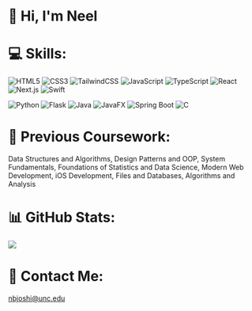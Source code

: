# 👋 Hi, I'm Neel

# 💻 Skills:
![HTML5](https://img.shields.io/badge/html5-%23E34F26.svg?style=for-the-badge&logo=html5&logoColor=white) 
![CSS3](https://img.shields.io/badge/css3-%231572B6.svg?style=for-the-badge&logo=css3&logoColor=white) 
![TailwindCSS](https://img.shields.io/badge/tailwindcss-%231572B6.svg?style=for-the-badge&logo=tailwindcss&logoColor=white) 
![JavaScript](https://img.shields.io/badge/javascript-%23323330.svg?style=for-the-badge&logo=javascript&logoColor=%23F7DF1E) 
![TypeScript](https://img.shields.io/badge/typescript-%23323330.svg?style=for-the-badge&logo=typescript&logoColor=white) 
![React](https://img.shields.io/badge/react-%23323330.svg?style=for-the-badge&logo=react&logoColor=%2361DAFB)
![Next.js](https://img.shields.io/badge/next.js-%23323330.svg?style=for-the-badge&logo=next.js&logoColor=white) 
![Swift](https://img.shields.io/badge/swift-%23E34F26.svg?style=for-the-badge&logo=swift&logoColor=white) 

![Python](https://img.shields.io/badge/python-3670A0?style=for-the-badge&logo=python&logoColor=ffdd54) 
![Flask](https://img.shields.io/badge/Flask-%2300599C.svg?style=for-the-badge&logo=Flask&logoColor=white)
![Java](https://img.shields.io/badge/java-%23ED8B00.svg?style=for-the-badge&logo=openjdk&logoColor=white) 
![JavaFX](https://img.shields.io/badge/javafx-%23FF0000.svg?style=for-the-badge&logo=javafx&logoColor=white) 
![Spring Boot](https://img.shields.io/badge/springboot-%B9FF66.svg?style=for-the-badge&logo=springboot&logoColor=white) 
![C](https://img.shields.io/badge/c-%2300599C.svg?style=for-the-badge&logo=c&logoColor=white)

# 📝 Previous Coursework:
Data Structures and Algorithms,
Design Patterns and OOP,
System Fundamentals,
Foundations of Statistics and Data Science,
Modern Web Development,
iOS Development,
Files and Databases,
Algorithms and Analysis

# 📊 GitHub Stats:
![](https://github-readme-stats.vercel.app/api/top-langs/?username=nbjoshi&theme=tokyonight&hide_border=false&include_all_commits=false&count_private=false&layout=compact)

# 📧 Contact Me:
nbjoshi@unc.edu
<!-- Proudly created with GPRM ( https://gprm.itsvg.in ) -->
